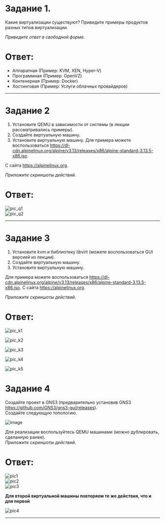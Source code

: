 # Задание 1.
Какие виртуализации существуют? Приведите примеры продуктов разных типов виртуализации.

*Приведите ответ в свободной форме.*  

# Ответ:  
* Аппаратная (Пример: KVM, XEN, Hyper-V)
* Программная (Пример: OpenVZ)
* Контенерная (Пример: Docker)
* Хостинговая (Пример: Услуги облачных провайдеров)

---

# Задание 2
1. Установите QEMU в зависимости от системы (в лекции рассматривались примеры).  
2. Создайте виртуальную машину.  
3. Установите виртуальную машину. Для примера можете воспользоваться 
https://dl-cdn.alpinelinux.org/alpine/v3.13/releases/x86/alpine-standard-3.13.5-x86.iso.  

С сайта https://alpinelinux.org.

*Приложите скриншоты действий.*  

# Ответ:  
![pic_q1](q1.PNG)  
![pic_q2](q2.PNG)  

---

# Задание 3
1. Установите kvm и библиотеку libvirt (можете воспользоваться GUI версией из лекции).  
2. Создайте виртуальную машину.  
3. Установите виртуальную машину.   

Для примера можете воспользоваться 
https://dl-cdn.alpinelinux.org/alpine/v3.13/releases/x86/alpine-standard-3.13.5-x86.iso.
С сайта https://alpinelinux.org.

*Приложите скриншоты действий.*  

# Ответ:  
![pic_k1](k1.PNG)  

![pic_k2](k2.PNG)

![pic_k3](k3.PNG)

![pic_k4](k4.PNG)

![pic_k5](k5.PNG)



# Задание 4
Создайте проект в GNS3 (предварительно установив GNS3 https://github.com/GNS3/gns3-gui/releases).  
Создайте следующую топологию.  

![image](1.png)

Для реализации воспользуйтесь QEMU машинами (можно дублировать, сделанную ранее).  
*Приложите скриншоты действий.*  

# Ответ:  
![pic1](2.PNG)  
![pic2](3.PNG)  
![pic3](4.PNG)  

**Для второй виртуальной машины повторяем те же действия, что и для первой**  

![pic4](5.PNG)  

---